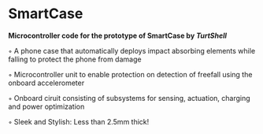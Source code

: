 # SmartCase

**Microcontroller code for the prototype of SmartCase by *TurtShell***

◦ A phone case that automatically deploys impact absorbing elements while falling to protect the phone from damage

◦ Microcontroller unit to enable protection on detection of freefall using the onboard accelerometer

◦ Onboard ciruit consisting of subsystems for sensing, actuation, charging and power optimization

◦ Sleek and Stylish: Less than 2.5mm thick!


